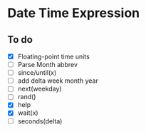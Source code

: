 # Date Time Expression

## To do
- [x] Floating-point time units
- [ ] Parse Month abbrev
- [ ] since/until(x)
- [ ] add delta week month year
- [ ] next(weekday)
- [ ] rand()
- [x] help
- [x] wait(x)
- [ ] seconds(delta)
